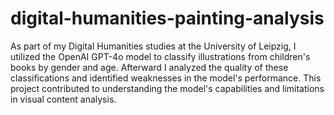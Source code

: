# digital-humanities-painting-analysis

As part of my Digital Humanities studies at the University of Leipzig, I utilized the OpenAI GPT-4o model to classify illustrations from children's books by gender and age. Afterward I analyzed the quality of these classifications and identified weaknesses in the model's performance. This project contributed to understanding the model's capabilities and limitations in visual content analysis.
